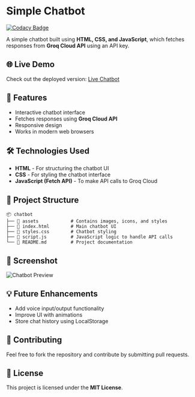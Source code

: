 # Simple Chatbot

[![Codacy Badge](https://api.codacy.com/project/badge/Grade/a1b39bf7968a4446a2a8d7ac0e584397)](https://app.codacy.com/gh/manojkumawatv/SvvvChatbot?utm_source=github.com&utm_medium=referral&utm_content=manojkumawatv/SvvvChatbot&utm_campaign=Badge_Grade)


A simple chatbot built using **HTML, CSS, and JavaScript**, which fetches responses from **Groq Cloud API** using an API key.

## 🌐 Live Demo
Check out the deployed version: [Live Chatbot](https://svvv-chatbot.vercel.app/)

## 🚀 Features
- Interactive chatbot interface
- Fetches responses using **Groq Cloud API**
- Responsive design
- Works in modern web browsers

## 🛠️ Technologies Used
- **HTML** - For structuring the chatbot UI
- **CSS** - For styling the chatbot interface
- **JavaScript (Fetch API)** - To make API calls to Groq Cloud

## 📂 Project Structure
```
📦 chatbot
├── 📂 assets            # Contains images, icons, and styles
├── 📜 index.html        # Main chatbot UI
├── 📜 styles.css        # Chatbot styling
├── 📜 script.js         # JavaScript logic to handle API calls
└── 📜 README.md         # Project documentation
```

## 📸 Screenshot
![Chatbot Preview](https://via.placeholder.com/600x300)

## 💡 Future Enhancements
- Add voice input/output functionality
- Improve UI with animations
- Store chat history using LocalStorage

## 🤝 Contributing
Feel free to fork the repository and contribute by submitting pull requests.

## 📜 License
This project is licensed under the **MIT License**.

